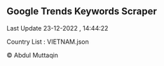 

## Google Trends Keywords Scraper 
 
Last Update 23-12-2022 , 14:44:22

Country List :
VIETNAM.json



© Abdul Muttaqin 
